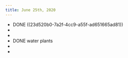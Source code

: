 ```yaml
---
title: June 25th, 2020
---
```


- DONE ((23d520b0-7a2f-4cc9-a55f-ad651665ad81))
-
-
- DONE water plants
-
-